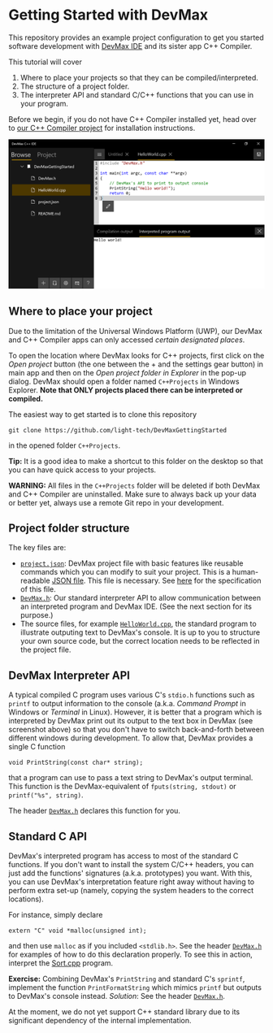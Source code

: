 Getting Started with DevMax
===========================

This repository provides an example project configuration to get you started software development with [DevMax IDE](https://www.microsoft.com/en-us/p/devmax/9mzqlt5d5b39) and its sister app C++ Compiler.

This tutorial will cover

 1. Where to place your projects so that they can be compiled/interpreted.
 2. The structure of a project folder.
 3. The interpreter API and standard C/C++ functions that you can use in your program.

Before we begin, if you do not have C++ Compiler installed yet, head over to [our C++ Compiler project](https://github.com/light-tech/UniversalCppCompiler) for installation instructions.

![Hello World Interpretation Screenshot](Screenshot.PNG)

Where to place your project
---------------------------

Due to the limitation of the Universal Windows Platform (UWP), our DevMax and C++ Compiler apps can only accessed _certain designated places_. 

To open the location where DevMax looks for C++ projects, first click on the _Open project_ button (the one between the + and the settings gear button) in main app and then on the _Open project folder in Explorer_ in the pop-up dialog. DevMax should open a folder named `C++Projects` in Windows Explorer. __Note that ONLY projects placed there can be interpreted or compiled.__

The easiest way to get started is to clone this repository

    git clone https://github.com/light-tech/DevMaxGettingStarted

in the opened folder `C++Projects`.

__Tip:__ It is a good idea to make a shortcut to this folder on the desktop so that you can have quick access to your projects.

__WARNING:__ All files in the `C++Projects` folder will be deleted if both DevMax and C++ Compiler are uninstalled. Make sure to always back up your data or better yet, always use a remote Git repo in your development.

Project folder structure
------------------------

The key files are:
 * [`project.json`](project.json): DevMax project file with basic features like reusable commands which you can modify to suit your project. This is a human-readable [JSON file](https://en.wikipedia.org/wiki/JSON). This file is necessary. See [here](https://github.com/light-tech/UniversalCppCompiler/blob/master/PROJECT_FILE_SPEC.md) for the specification of this file.
 * [`DevMax.h`](DevMax.h): Our standard interpreter API to allow communication between an interpreted program and DevMax IDE. (See the next section for its purpose.)
 * The source files, for example [`HelloWorld.cpp`](HelloWorld.cpp), the standard program to illustrate outputing text to DevMax's console. It is up to you to structure your own source code, but the correct location needs to be reflected in the project file.

DevMax Interpreter API
----------------------

A typical compiled C program uses various C's `stdio.h` functions such as `printf` to output information to the console (a.k.a. _Command Prompt_ in Windows or _Terminal_ in Linux). However, it is better that a program which is interpreted by DevMax print out its output to the text box in DevMax (see screenshot above) so that you don't have to switch back-and-forth between different windows during development. To allow that, DevMax provides a single C function

    void PrintString(const char* string);

that a program can use to pass a text string to DevMax's output terminal. This function is the DevMax-equivalent of `fputs(string, stdout)` or `printf("%s", string)`.

The header [`DevMax.h`](DevMax.h) declares this function for you.

Standard C API
--------------

DevMax's interpreted program has access to most of the standard C functions. If you don't want to install the system C/C++ headers, you can just add the functions' signatures (a.k.a. prototypes) you want. With this, you can use DevMax's interpretation feature right away without having to perform extra set-up (namely, copying the system headers to the correct locations).

For instance, simply declare

    extern "C" void *malloc(unsigned int);

and then use `malloc` as if you included `<stdlib.h>`. See the header [`DevMax.h`](DevMax.h) for examples of how to do this declaration properly. To see this in action, interpret the [Sort.cpp](Sort.cpp) program.

__Exercise:__ Combining DevMax's `PrintString` and standard C's `sprintf`, implement the function `PrintFormatString` which mimics `printf` but outputs to DevMax's console instead. _Solution_: See the header [`DevMax.h`](DevMax.h).

At the moment, we do not yet support C++ standard library due to its significant dependency of the internal implementation.